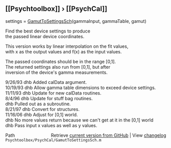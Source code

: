 ## [[Psychtoolbox]] &#8250; [[PsychCal]]

settings = [GamutToSettingsSch](GamutToSettingsSch)(gammaInput, gammaTable, gamut)  
  
Find the best device settings to produce  
the passed linear device coordinates.  
  
This version works by linear interpolation on the fit values,  
with x as the output values and f(x) as the input values.  
  
The passed coordinates should be in the range [0,1].  
The returned settings also run from [0,1], but after  
inversion of the device's gamma measurements.  
  
9/26/93    dhb   Added calData argument.  
10/19/93   dhb   Allow gamma table dimensions to exceed device settings.  
11/11/93   dhb   Update for new calData routines.  
8/4/96     dhb   Update for stuff bag routines.  
           dhb   Pulled out as a subroutine.  
8/21/97  dhb   Convert for structures.  
11/16/06   dhb   Adjust for [0,1] world.  
           dhb   No more values return because we can't get at it in the [0,1] world  
           dhb   Pass input x values as well as y values.  




<div class="code_header" style="text-align:right;">
  <span style="float:left;">Path&nbsp;&nbsp;</span> <span class="counter">Retrieve <a href=
  "https://raw.github.com/Psychtoolbox-3/Psychtoolbox-3/beta/Psychtoolbox/PsychCal/GamutToSettingsSch.m">current version from GitHub</a> | View <a href=
  "https://github.com/Psychtoolbox-3/Psychtoolbox-3/commits/beta/Psychtoolbox/PsychCal/GamutToSettingsSch.m">changelog</a></span>
</div>
<div class="code">
  <code>Psychtoolbox/PsychCal/GamutToSettingsSch.m</code>
</div>


